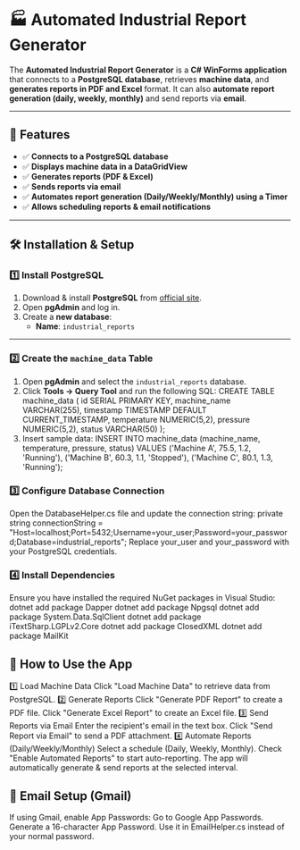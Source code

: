 # 🏭 Automated Industrial Report Generator

The **Automated Industrial Report Generator** is a **C# WinForms application** that connects to a **PostgreSQL database**, retrieves **machine data**, and **generates reports in PDF and Excel** format. It can also **automate report generation (daily, weekly, monthly)** and send reports via **email**.

---

## 🚀 Features
- ✅ **Connects to a PostgreSQL database**  
- ✅ **Displays machine data in a DataGridView**  
- ✅ **Generates reports (PDF & Excel)**  
- ✅ **Sends reports via email**  
- ✅ **Automates report generation (Daily/Weekly/Monthly) using a Timer**  
- ✅ **Allows scheduling reports & email notifications**

---

## 🛠 Installation & Setup

### **1️⃣ Install PostgreSQL**
1. Download & install **PostgreSQL** from [official site](https://www.postgresql.org/download/).
2. Open **pgAdmin** and log in.
3. Create a **new database**:  
   - **Name**: `industrial_reports`

---

### **2️⃣ Create the `machine_data` Table**
1. Open **pgAdmin** and select the `industrial_reports` database.
2. Click **Tools → Query Tool** and run the following SQL:
CREATE TABLE machine_data (
    id SERIAL PRIMARY KEY,
    machine_name VARCHAR(255),
    timestamp TIMESTAMP DEFAULT CURRENT_TIMESTAMP,
    temperature NUMERIC(5,2),
    pressure NUMERIC(5,2),
    status VARCHAR(50)
);
3. Insert sample data:
INSERT INTO machine_data (machine_name, temperature, pressure, status) 
VALUES 
('Machine A', 75.5, 1.2, 'Running'),
('Machine B', 60.3, 1.1, 'Stopped'),
('Machine C', 80.1, 1.3, 'Running');
### **3️⃣ Configure Database Connection**
Open the DatabaseHelper.cs file and update the connection string:
private string connectionString = "Host=localhost;Port=5432;Username=your_user;Password=your_password;Database=industrial_reports";
Replace your_user and your_password with your PostgreSQL credentials.
### **4️⃣ Install Dependencies** 
Ensure you have installed the required NuGet packages in Visual Studio:
dotnet add package Dapper
dotnet add package Npgsql
dotnet add package System.Data.SqlClient
dotnet add package iTextSharp.LGPLv2.Core
dotnet add package ClosedXML
dotnet add package MailKit

## 📌 How to Use the App
1️⃣ Load Machine Data
    Click "Load Machine Data" to retrieve data from PostgreSQL.
2️⃣ Generate Reports
    Click "Generate PDF Report" to create a PDF file.
    Click "Generate Excel Report" to create an Excel file.
3️⃣ Send Reports via Email
    Enter the recipient's email in the text box.
    Click "Send Report via Email" to send a PDF attachment.
4️⃣ Automate Reports (Daily/Weekly/Monthly)
    Select a schedule (Daily, Weekly, Monthly).
    Check "Enable Automated Reports" to start auto-reporting.
    The app will automatically generate & send reports at the selected interval.

## 📧 Email Setup (Gmail)
  If using Gmail, enable App Passwords:
      Go to Google App Passwords.
      Generate a 16-character App Password.
      Use it in EmailHelper.cs instead of your normal password.
